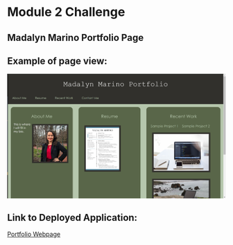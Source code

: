 # Module 2 Challenge

## Madalyn Marino Portfolio Page

## Example of page view:
![Webpage Screenshot.](./assets/images/Screenshot.png)

## Link to Deployed Application:

[Portfolio Webpage](https://madalynmm.github.io/module-2-challenge/)
